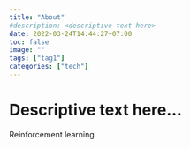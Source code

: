 ```yaml
---
title: "About"
#description: <descriptive text here>
date: 2022-03-24T14:44:27+07:00
toc: false
image: ""
tags: ["tag1"]
categories: ["tech"]
---
```


# Descriptive text here...
<!--more-->
Reinforcement learning
